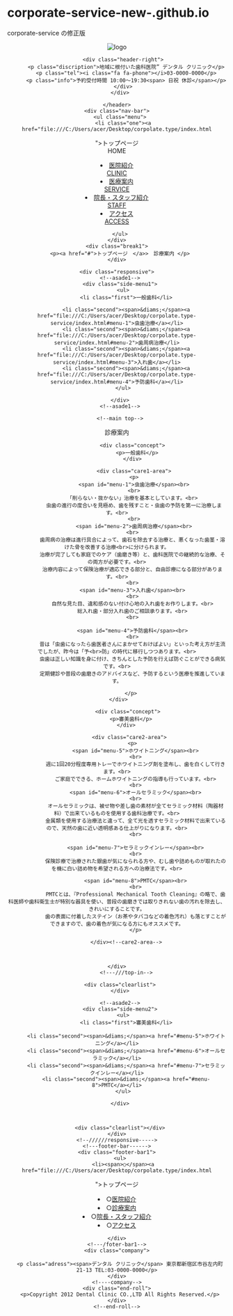 # corporate-service-new-.github.io
corporate-service の修正版
<!DOCTYPE html>
<html lang="ja">

<head>
  <meta charset="utf-8">
  <title>corporate.type</title>
  <meta name="description" content="corporate.type">
  <meta name="viewport" content="width=device-width, initial-scale=1.0">
  <link rel="stylesheet" href="style.css">
  <link rel="stylesheet" href="https://use.fontawesome.com/releases/v5.5.0/css/all.css"
    integrity="sha384-B4dIYHKNBt8Bc12p+WXckhzcICo0wtJAoU8YZTY5qE0Id1GSseTk6S+L3BlXeVIU" crossorigin="anonymous">

</head>

<body>
  <div class="container">
    <header>
      <div class="header-in">
        <div class="header-left">
          <image class="logo" src="siteTitle.png" alt="logo">
        </div>

        <div class="header-right">
          <p class="discription">地域に根付いた歯科医院” デンタル クリニック</p>
          <p class="tel"><i class="fa fa-phone"></i>03-0000-0000</p>
          <p class="info">予約受付時間 10:00～19:30<span> 日祝 休診</span></p>
        </div>
      </div>

    </header>
    <div class="nav-bar">
      <ul class="menu">
        <li class="one"><a href="file:///C:/Users/acer/Desktop/corpolate.type/index.html
">トップページ<br><span>HOME</span></a></li>
        <li><a href="file:///C:/Users/acer/Desktop/corpolate.type-clinic/index.html
">医院紹介<br><span>CLINIC</span></a></li>
        <li><a href="file:///C:/Users/acer/Desktop/corpolate.type-service/index.html
">医療案内<br><span>SERVICE</span></a></li>
        <li><a href="file:///C:/Users/acer/Desktop/corpolate.type-staff/index.html
">院長・スタッフ紹介<br><span>STAFF</span></a></li>
        <li class="five"><a href="file:///C:/Users/acer/Desktop/corpolate.type-acces/index.html
">アクセス<br><span>ACCESS</span></a></li>

      </ul>
    </div>
    <div class="break1">
      <p><a href="#">トップページ　</a>>　診療案内 </p>
    </div>

    <div class="responsive">
      <!--asade1-->
      <div class="side-menu1">
        <ul>
          <li class="first">一般歯科</li>

          <li class="second"><span>&diams;</span><a href="file:///C:/Users/acer/Desktop/corpolate.type-service/index.html#menu-1">虫歯治療</a></li>
          <li class="second"><span>&diams;</span><a href="file:///C:/Users/acer/Desktop/corpolate.type-service/index.html#menu-2">歯周病治療</li>
          <li class="second"><span>&diams;</span><a href="file:///C:/Users/acer/Desktop/corpolate.type-service/index.html#menu-3">入れ歯</a></li>
          <li class="second"><span>&diams;</span><a href="file:///C:/Users/acer/Desktop/corpolate.type-service/index.html#menu-4">予防歯科</a></li>
        </ul>

      </div>
      <!--asade1-->

      <!--main top-->

<main>
   <div class="top">
          <div class="top-title">
            <p>診療案内</p>
          </div>
      <div class="top-in">

              <div class="concept">
                 <p>一般歯科</p>
              </div>

               <div class="care1-area">
               <p>
               <span id="menu-1">虫歯治療</span><br>
               <br>
              「削らない・抜かない」治療を基本としています。<br>
               虫歯の進行の度合いを見極め、歯を残すこと・虫歯の予防を第一に治療します。<br>
               <br>
               <span id="menu-2">歯周病治療</span><br>
              <br>
              歯周病の治療は進行具合によって、歯石を除去する治療と、悪くなった歯茎・溶けた骨を改善する治療<br>に分けられます。
              治療が完了しても家庭でのケア（歯磨き等）と、歯科医院での継続的な治療、その両方が必要です。<br>
              治療内容によって保険治療が適応できる部分と、自由診療になる部分があります。<br>
              <br>
              <span id="menu-3">入れ歯</span><br>
              <br>
              自然な見た目、違和感のない付け心地の入れ歯をお作りします。<br>
              総入れ歯・部分入れ歯のご相談承ります。<br>
              <br>
            
              <span id="menu-4">予防歯科</span><br>
              <br>
              昔は「虫歯になったら歯医者さんにまかせておけばよい」といった考え方が主流でしたが、昨今は「予<br>防」の時代に移行しつつあります。<br>
              虫歯は正しい知識を身に付け、きちんとした予防を行えば防ぐことができる病気です。<br>
              定期健診や普段の歯磨きのアドバイスなど、予防するという医療を推進しています。

             </p>
     </div>

           <div class="concept">
             <p>審美歯科</p>
          </div>

            <div class="care2-area">
              <p>
                <span id="menu-5">ホワイトニング</span><br>
                <br>
                週に1回20分程度専用トレーでホワイトニング剤を塗布し、歯を白くして行きます。<br>
                ご家庭でできる、ホームホワイトニングの指導も行っています。<br>
                <br>
                <span id="menu-6">オールセラミック</span><br>
                <br>
                オールセラミックは、被せ物や差し歯の素材が全てセラミック材料（陶器材料）で出来ているものを使用する歯科治療です。<br>
                金属類を使用する治療法と違って、全て光を透すセラミック材料で出来ているので、天然の歯に近い透明感ある仕上がりになります。<br>
                <br>
  
                <span id="menu-7">セラミックインレー</span><br>
                <br>
                保険診療で治療された銀歯が気になられる方や、むし歯や詰めものが取れたのを機に白い詰め物を希望される方への治療法です。<br>
                
                <span id="menu-8">PMTC</span><br>
                <br>
                PMTCとは、『Professional Mechanical Tooth Cleaning』の略で、歯科医師や歯科衛生士が特別な器具を使い、普段の歯磨きでは取りきれない歯の汚れを除去し、きれいにすることです。
                歯の表面に付着したステイン（お茶やタバコなどの着色汚れ）も落とすことができますので、歯の着色が気になる方にもオススメです。
                </p>

          </div><!--care2-area-->
            
            
            
    </div>
          <!---///top-in-->
  </div>
        <!----///top-->
</main>
      <!---///////main-->

      <div class="clearlist">
      </div>

      <!--asade2-->
      <div class="side-menu2">
        <ul>
          <li class="first">審美歯科</li>

          <li class="second"><span>&diams;</span><a href="#menu-5">ホワイトニング</a></li>
          <li class="second"><span>&diams;</span><a href="#menu-6">オールセラミック</a></li>
          <li class="second"><span>&diams;</span><a href="#menu-7">セラミックインレー</a></li>
          <li class="second"><span>&diams;</span><a href="#menu-8">PMTC</a></li>
        </ul>

      </div>



      <div class="clearlist"></div>
    </div>
    <!--//////responsive----->
    <!---footer-bar------>
    <div class="footer-bar1">
      <ul>
        <li><span>○</span><a href="file:///C:/Users/acer/Desktop/corpolate.type/index.html
">トップページ</a></li>
        <li><span>○</span><a href="file:///C:/Users/acer/Desktop/corpolate.type-clinic/index.html
">医院紹介</a></li>
        <li><span>○</span><a href="file:///C:/Users/acer/Desktop/corpolate.type-service/index.html
">診療案内</a></li>
        <li><span>○</span><a href="file:///C:/Users/acer/Desktop/corpolate.type-staff/index.html
">院長・スタッフ紹介</a></li>
        <li><span>○</span><a href="file:///C:/Users/acer/Desktop/corpolate.type-acces/index.html
">アクセス</a></li>
      </ul>

    </div>
    <!---/foter-bar1-->
    <div class="company">

      <p class="adress"><span>デンタル クリニック</span> 東京都新宿区市谷左内町21-13 TEL:03-0000-0000</p>
    </div>
    <!----company-->
    <div class="end-roll">
      <p>Copyright 2012 Dental Clinic CO.,LTD All Rights Reserved.</p>
    </div>
    <!--end-roll-->



  </div>
  <!--/container-->

</body>

</html>
